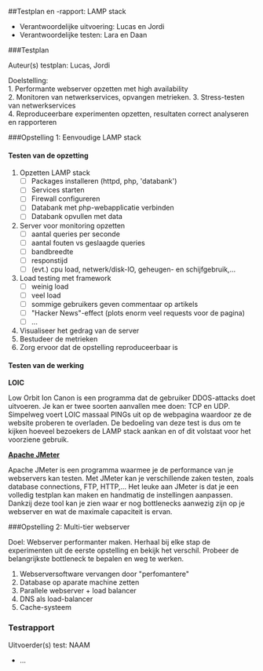 ##Testplan en -rapport: LAMP stack

* Verantwoordelijke uitvoering: Lucas en Jordi
* Verantwoordelijke testen: Lara en Daan

###Testplan

Auteur(s) testplan: Lucas, Jordi

Doelstelling:  
	1. Performante webserver opzetten met high availability  
	2. Monitoren van netwerkservices, opvangen metrieken. 
	3. Stress-testen van netwerkservices  
	4. Reproduceerbare experimenten opzetten, resultaten correct analyseren en rapporteren


###Opstelling 1: Eenvoudige LAMP stack
#### Testen van de opzetting ####
1. Opzetten LAMP stack
	- [ ] Packages installeren (httpd, php, 'databank')
	- [ ] Services starten
	- [ ] Firewall configureren
	- [ ] Databank met php-webapplicatie verbinden 
	- [ ] Databank opvullen met data
2. Server voor monitoring opzetten
	- [ ] aantal queries per seconde
	- [ ] aantal fouten vs geslaagde queries
	- [ ] bandbreedte
	- [ ] responstijd
	- [ ] (evt.) cpu load, netwerk/disk-IO, geheugen- en schijfgebruik,...
3. Load testing met framework
	- [ ] weinig load
	- [ ] veel load
	- [ ] sommige gebruikers geven commentaar op artikels
	- [ ] "Hacker News"-effect (plots enorm veel requests voor de pagina)
	- [ ] ...
4. Visualiseer het gedrag van de server
5. Bestudeer de metrieken
6. Zorg ervoor dat de opstelling reproduceerbaar is

#### Testen van de werking ####
**LOIC**

Low Orbit Ion Canon is een programma dat de gebruiker DDOS-attacks doet uitvoeren. Je kan er twee soorten aanvallen mee doen: TCP en UDP. Simpelweg voert LOIC massaal PINGs uit op de webpagina waardoor ze de website proberen te overladen. De bedoeling van deze test is dus om te kijken hoeveel bezoekers de LAMP stack aankan en of dit volstaat voor het voorziene gebruik.

[
**Apache JMeter**](https://www.digitalocean.com/community/tutorials/how-to-use-apache-jmeter-to-perform-load-testing-on-a-web-server "Apache JMeter")

Apache JMeter is een programma waarmee je de performance van je webservers kan testen. Met JMeter kan je verschillende zaken testen, zoals database connections, FTP, HTTP,...
Het leuke aan JMeter is dat je een volledig testplan kan maken en handmatig de instellingen aanpassen. Dankzij deze tool kan je zien waar er nog bottlenecks aanwezig zijn op je webserver en wat de maximale capaciteit is ervan.



###Opstelling 2: Multi-tier webserver

Doel: Webserver performanter maken. Herhaal bij elke stap de experimenten uit de eerste opstelling en bekijk het verschil. Probeer de belangrijkste bottleneck te bepalen en weg te werken.

1. Webserversoftware vervangen door "perfomantere"
2. Database op aparate machine zetten
3. Parallele webserver + load balancer
4. DNS als load-balancer
5. Cache-systeem


### Testrapport

Uitvoerder(s) test: NAAM

- ...